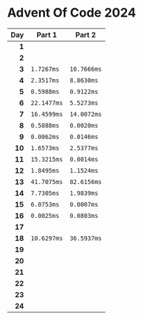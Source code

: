 # Advent Of Code 2024

<!-- begin performance table -->
| Day | Part 1 | Part 2 |
| -: | - | - |
| **1** |  |  |
| **2** |  |  |
| **3** | `1.7267ms` | `10.7666ms` |
| **4** | `2.3517ms` | `8.8630ms` |
| **5** | `0.5988ms` | `0.9122ms` |
| **6** | `22.1477ms` | `5.5273ms` |
| **7** | `16.4599ms` | `14.0072ms` |
| **8** | `0.5888ms` | `0.0020ms` |
| **9** | `0.0062ms` | `0.0146ms` |
| **10** | `1.6573ms` | `2.5377ms` |
| **11** | `15.3215ms` | `0.0014ms` |
| **12** | `1.8495ms` | `1.1524ms` |
| **13** | `41.7075ms` | `82.6156ms` |
| **14** | `7.7305ms` | `1.9839ms` |
| **15** | `6.0753ms` | `0.0007ms` |
| **16** | `0.0025ms` | `0.0803ms` |
| **17** |  |  |
| **18** | `10.6297ms` | `36.5937ms` |
| **19** |  |  |
| **20** |  |  |
| **21** |  |  |
| **22** |  |  |
| **23** |  |  |
| **24** |  |  |
<!-- end performance table -->
